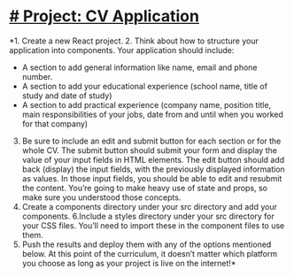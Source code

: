 # [# Project: CV Application](https://www.theodinproject.com/lessons/node-path-react-new-cv-application)

*1. Create a new React project.
2. Think about how to structure your application into components. Your application should include:
   * A section to add general information like name, email and phone number.
   * A section to add your educational experience (school name, title of study and date of study)
   * A section to add practical experience (company name, position title, main responsibilities of your jobs, date from and until when you worked for that company)
3. Be sure to include an edit and submit button for each section or for the whole CV. The submit button should submit your form and display the value of your input fields in HTML elements. The edit button should add back (display) the input fields, with the previously displayed information as values. In those input fields, you should be able to edit and resubmit the content. You’re going to make heavy use of state and props, so make sure you understood those concepts.
5. Create a components directory under your src directory and add your components.
6.Include a styles directory under your src directory for your CSS files. You’ll need to import these in the component files to use them.
7. Push the results and deploy them with any of the options mentioned below. At this point of the curriculum, it doesn’t matter which platform you choose as long as your project is live on the internet!*

